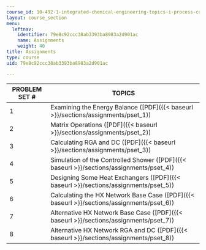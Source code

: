 ```yaml
---
course_id: 10-492-1-integrated-chemical-engineering-topics-i-process-control-by-design-fall-2004
layout: course_section
menu:
  leftnav:
    identifier: 79e8c92ccc38ab3393ba8983a2d901ac
    name: Assignments
    weight: 40
title: Assignments
type: course
uid: 79e8c92ccc38ab3393ba8983a2d901ac

---
```


| PROBLEM SET # | TOPICS |
| --- | --- |
| 1 | Examining the Energy Balance ([PDF]({{< baseurl >}}/sections/assignments/pset_1)) |
| 2 | Matrix Operations ([PDF]({{< baseurl >}}/sections/assignments/pset_2)) |
| 3 | Calculating RGA and DC ([PDF]({{< baseurl >}}/sections/assignments/pset_3)) |
| 4 | Simulation of the Controlled Shower ([PDF]({{< baseurl >}}/sections/assignments/pset_4)) |
| 5 | Designing Some Heat Exchangers ([PDF]({{< baseurl >}}/sections/assignments/pset_5)) |
| 6 | Calculating the HX Network Base Case ([PDF]({{< baseurl >}}/sections/assignments/pset_6)) |
| 7 | Alternative HX Network Base Case ([PDF]({{< baseurl >}}/sections/assignments/pset_7)) |
| 8 | Alternative HX Network RGA and DC ([PDF]({{< baseurl >}}/sections/assignments/pset_8))